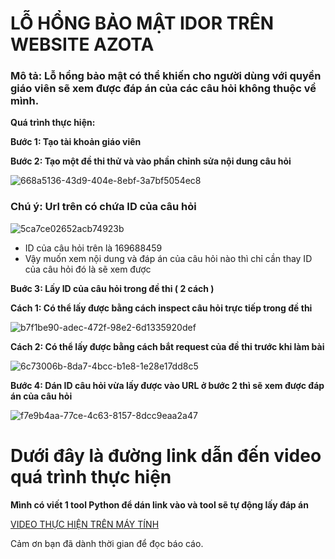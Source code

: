 # LỖ HỔNG BẢO MẬT IDOR TRÊN WEBSITE AZOTA

### Mô tả: Lỗ hổng bảo mật có thể khiến cho người dùng với quyền giáo viên sẽ xem được đáp án của các câu hỏi không thuộc về mình.

**Quá trình thực hiện:**

**Bước 1: Tạo tài khoản giáo viên**

**Bước 2: Tạo một đề thi thử và vào phần chỉnh sửa nội dung câu hỏi**


![668a5136-43d9-404e-8ebf-3a7bf5054ec8](https://github.com/Ngoducvan/Report_Bug/assets/88313289/7e8932b3-6259-498a-96fb-3fb4d8e7a8cd)

### Chú ý: Url trên có chứa ID của câu hỏi


![5ca7ce02652acb74923b](https://github.com/Ngoducvan/Report_Bug/assets/88313289/c787b394-4de8-40b7-8e45-e15bfabdd382)

* ID của câu hỏi trên là 169688459
* Vậy muốn xem nội dung và đáp án của câu hỏi nào thì chỉ cần thay ID của câu hỏi đó là sẽ xem được
  
**Buớc 3: Lấy ID của câu hỏi trong đề thi ( 2 cách )**
  
  **Cách 1: Có thể lấy được bằng cách inspect câu hỏi trực tiếp trong đề thi**
  
  
  ![b7f1be90-adec-472f-98e2-6d1335920def](https://github.com/Ngoducvan/Report_Bug/assets/88313289/72f82c6f-ac63-40f1-b319-8915591e2471)
  
  **Cách 2: Có thể lấy được bằng cách bắt request của đề thi trước khi làm bài**
  
  
  ![6c73006b-8da7-4bcc-b1e8-1e28e17dd8c5](https://github.com/Ngoducvan/Report_Bug/assets/88313289/09de1129-2405-4a87-b7ce-796017c9581c)


**Bước 4: Dán ID câu hỏi vừa lấy được vào URL ở bước 2 thì sẽ xem được đáp án của câu hỏi**


![f7e9b4aa-77ce-4c63-8157-8dcc9eaa2a47](https://github.com/Ngoducvan/Report_Bug/assets/88313289/ea548345-e017-4f88-b47b-3fbcbd57e683)
  
# Dưới đây là đường link dẫn đến video quá trình thực hiện
**Mình có viết 1 tool Python để dán link vào và tool sẽ tự động lấy đáp án**
  
  [VIDEO THỰC HIỆN TRÊN MÁY TÍNH](https://drive.google.com/drive/folders/1qQiC8_f9JNI91FMHwWliaVpLkHy59n2g?usp=drive_link)

Cảm ơn bạn đã dành thời gian để đọc báo cáo.
  
  






















